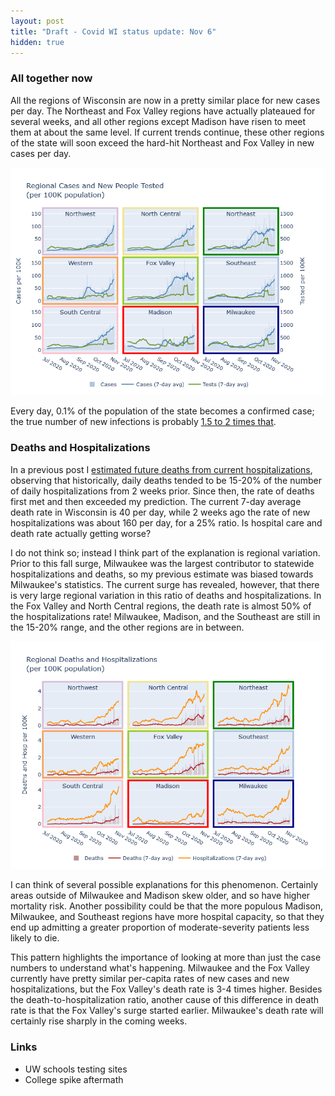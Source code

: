 ```yaml
---
layout: post
title: "Draft - Covid WI status update: Nov 6"
hidden: true
---
```


### All together now

All the regions of Wisconsin are now in a pretty similar place for new cases per day. The Northeast and Fox Valley regions have actually plateaued for several weeks, and all other regions except Madison have risen to meet them at about the same level. If current trends continue, these other regions of the state will soon exceed the hard-hit Northeast and Fox Valley in new cases per day.

![Regional cases and tests](../assets/Cases-Tests-Regional_2020-11-06.png)

Every day, 0.1% of the population of the state becomes a confirmed case; the true number of new infections is probably [1.5 to 2 times that](2020-10-19-true-infections.md).

### Deaths and Hospitalizations
In a previous post I [estimated future deaths from current hospitalizations](2020-10-04-what-expect-for-deaths.md), observing that historically, daily deaths tended to be 15-20% of the number of daily hospitalizations from 2 weeks prior. Since then, the rate of deaths first met and then exceeded my prediction. The current 7-day average death rate in Wisconsin is 40 per day, while 2 weeks ago the rate of new hospitalizations was about 160 per day, for a 25% ratio. Is hospital care and death rate actually getting worse?

I do not think so; instead I think part of the explanation is regional variation. Prior to this fall surge, Milwaukee was the largest contributor to statewide hospitalizations and deaths, so my previous estimate was biased towards Milwaukee's statistics. The current surge has revealed, however, that there is very large regional variation in this ratio of deaths and hospitalizations. In the Fox Valley and North Central regions, the death rate is almost 50% of the hospitalizations rate! Milwaukee, Madison, and the Southeast are still in the 15-20% range, and the other regions are in between.

![Regional deaths and hospitalizations](../assets/Deaths-Hosp-Regional_2020-11-06.png)

I can think of several possible explanations for this phenomenon. Certainly areas outside of Milwaukee and Madison skew older, and so have higher mortality risk. Another possibility could be that the more populous Madison, Milwaukee, and Southeast regions have more hospital capacity, so that they end up admitting a greater proportion of moderate-severity patients less likely to die.

This pattern highlights the importance of looking at more than just the case numbers to understand what's happening. Milwaukee and the Fox Valley currently have pretty similar per-capita rates of new cases and new hospitalizations, but the Fox Valley's death rate is 3-4 times higher. Besides the death-to-hospitalization ratio, another cause of this difference in death rate is that the Fox Valley's surge started earlier. Milwaukee's death rate will certainly rise sharply in the coming weeks.

### Links
- UW schools testing sites
- College spike aftermath

